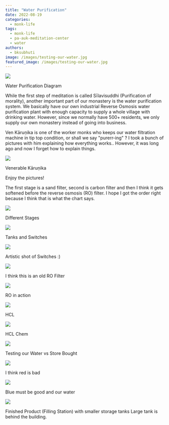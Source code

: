 ```yaml
---
title: "Water Purification"
date: 2022-08-19
categories: 
  - monk-life
tags: 
  - monk-life
  - pa-auk-meditation-center
  - water
authors: 
  - bksubhuti
image: /images/testing-our-water.jpg
featured_image: /images/testing-our-water.jpg
---
```


![](/images/waterdiagram-1024x681.jpg)

Water Purification Diagram

While the first step of meditation is called Sīlavisuddhi (Purification of morality), another important part of our monastery is the water purification system. We basically have our own industrial Reverse Osmosis water purification plant with enough capacity to supply a whole village with drinking water. However, since we normally have 500+ residents, we only supply our own monastery instead of going into business.

Ven Kāruṇika is one of the worker monks who keeps our water filtration machine in tip top condition, or shall we say "purerr-ing" ? I took a bunch of pictures with him explaining how everything works.. However, it was long ago and now I forget how to explain things.

![](/images/UKarunika.jpg)

Venerable Kāruṇika

Enjoy the pictures!

The first stage is a sand filter, second is carbon filter and then I think it gets softened before the reverse osmosis (RO) filter. I hope I got the order right because I think that is what the chart says.

![](/images/sandcarbonsoft.jpg)

Different Stages

![](/images/WaterLongView.jpg)

Tanks and Switches

![](/images/ThisSwitchOfforOn.jpg)

Artistic shot of Switches :)

![](/images/ROunplugged.jpg)

I think this is an old RO Filter

![](/images/RO-Filter.jpg)

RO in action

![](/images/HCL.jpg)

HCL

![](/images/ChemStoreHCL.jpg)

HCL Chem

![](/images/20200724_172201.jpg)

Testing our Water vs Store Bought

![](/images/Testing-another-companys-water.jpg)

I think red is bad

![](/images/testing-our-water.jpg)

Blue must be good and our water

![](/images/water-result.jpg)

Finished Product (Filling Station) with smaller storage tanks Large tank is behind the building.